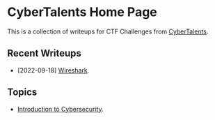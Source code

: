 # CyberTalents Home Page

This is a collection of writeups for CTF Challenges from [CyberTalents](https://cybertalents.com/).

## Recent Writeups

- [2022-09-18] [Wireshark](./Introduction-to-Cybersecurity/lesson-10.md).

## Topics

- [Introduction to Cybersecurity](./Introduction-to-Cybersecurity/README.md).
